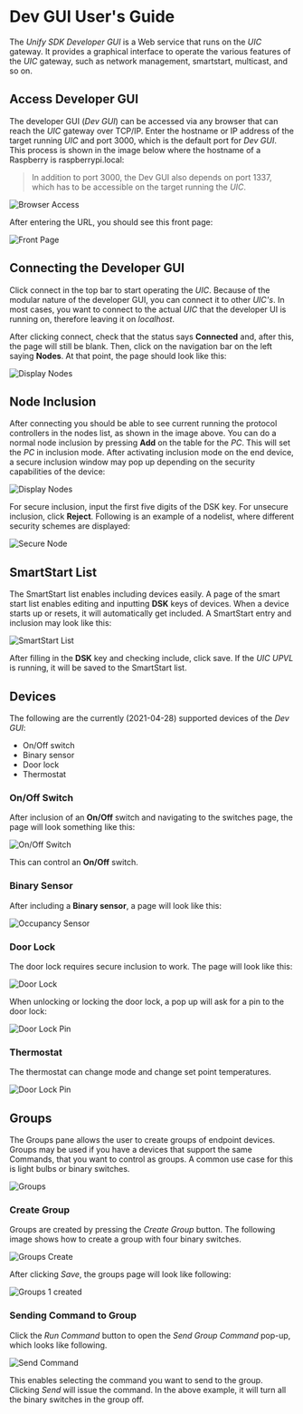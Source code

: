 # Dev GUI User's Guide

The _Unify SDK Developer GUI_ is a Web service that runs on the
_UIC_ gateway. It provides a graphical interface to operate the various features
of the _UIC_ gateway, such as network management, smartstart, multicast, and so on.

## Access Developer GUI

The developer GUI (_Dev GUI_) can be accessed via any browser that can
reach the _UIC_ gateway over TCP/IP. Enter the hostname or IP address of
the target running _UIC_ and port 3000, which is the default port for _Dev GUI_.
This process is shown in the image below where the hostname of a Raspberry is
raspberrypi.local:

> In addition to port 3000, the Dev GUI also depends on port 1337, which has to
> be accessible on the target running the _UIC_.

![Browser Access](doc/assets/img/browser_url.PNG)

After entering the URL, you should see this front page:

![Front Page](doc/assets/img/very_start.PNG)

## Connecting the Developer GUI

Click connect in the top bar to start operating the _UIC_. Because of the
modular nature of the developer GUI, you can connect it to other _UIC's_.
In most cases, you want to connect to the actual _UIC_ that the
developer UI is running on, therefore leaving it on _localhost_.

After clicking connect, check that the status says **Connected** and, after
this, the page will still be blank. Then, click on the navigation bar on the
left saying **Nodes**. At that point, the page should look like this:

![Display Nodes](doc/assets/img/connect.PNG)

## Node Inclusion

After connecting you should be able to see current running the protocol controllers
in the nodes list, as shown in the image above.
You can do a normal node inclusion by pressing **Add** on the table for the
_PC_. This will set the _PC_ in inclusion mode. After activating inclusion mode
on the end device, a secure inclusion window may pop up depending on the
security capabilities of the device:

![Display Nodes](doc/assets/img/secure_inclusion_pop_up.PNG)

For secure inclusion, input the first five digits of the DSK key. For unsecure
inclusion, click **Reject**. Following is an example of a nodelist, where
different security schemes are displayed:

![Secure Node](doc/assets/img/secure_node_list_inclusion.PNG)

## SmartStart List

The SmartStart list enables including devices easily. A page of the smart
start list enables editing and inputting **DSK** keys of devices. When a device
starts up or resets, it will automatically get included. A SmartStart entry and
inclusion may look like this:

![SmartStart List](doc/assets/img/save_smart_start_device.PNG)

After filling in the **DSK** key and checking include, click save. If the _UIC
UPVL_ is running, it will be saved to the SmartStart list.

## Devices

The following are the currently (2021-04-28) supported devices of the _Dev GUI_:

- On/Off switch
- Binary sensor
- Door lock
- Thermostat

### On/Off Switch

After inclusion of an **On/Off** switch and navigating to the switches page, the
page will look something like this:

![On/Off Switch](doc/assets/img/on_off.PNG)

This can control an **On/Off** switch.

### Binary Sensor

After including a **Binary sensor**, a page will look like this:

![Occupancy Sensor](doc/assets/img/occupancy_sensor.PNG)

### Door Lock

The door lock requires secure inclusion to work. The page will look like this:

![Door Lock](doc/assets/img/door_lock.PNG)

When unlocking or locking the door lock, a pop up will ask for a pin to the door
lock:

![Door Lock Pin](doc/assets/img/door_lock_pin.PNG)

### Thermostat

The thermostat can change mode and change set point temperatures.

![Door Lock Pin](doc/assets/img/thermostat_modes.PNG)

## Groups

The Groups pane allows the user to create groups of endpoint devices. Groups may
be used if you have a devices that support the same Commands, that you want to
control as groups. A common use case for this is light bulbs or binary switches.

![Groups](doc/assets/img/groups.PNG)

### Create Group

Groups are created by pressing the _Create Group_ button. The following image
shows how to create a group with four binary switches.

![Groups Create](doc/assets/img/groups_create.PNG)

After clicking _Save_, the groups page will look like following:

![Groups 1 created](doc/assets/img/groups_overview_1_group.PNG)

### Sending Command to Group

Click the _Run Command_ button to open the _Send Group Command_ pop-up, which
looks like following.

![Send Command](doc/assets/img/groups_send_command.PNG)

This enables selecting the command you want to send to the group. Clicking _Send_
will issue the command. In the above example, it will turn all the binary
switches in the group off.
